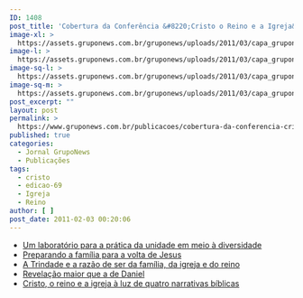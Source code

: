 ```yaml
---
ID: 1408
post_title: 'Cobertura da Conferência &#8220;Cristo o Reino e a Igreja&#8221;'
image-xl: >
  https://assets.gruponews.com.br/gruponews/uploads/2011/03/capa_gruponews_janeiro_2011_grafica_valeeste-1.jpg
image-l: >
  https://assets.gruponews.com.br/gruponews/uploads/2011/03/capa_gruponews_janeiro_2011_grafica_valeeste-1-960x720.jpg
image-sq-l: >
  https://assets.gruponews.com.br/gruponews/uploads/2011/03/capa_gruponews_janeiro_2011_grafica_valeeste-1.jpg
image-sq-m: >
  https://assets.gruponews.com.br/gruponews/uploads/2011/03/capa_gruponews_janeiro_2011_grafica_valeeste-1-720x720.jpg
post_excerpt: ""
layout: post
permalink: >
  https://www.gruponews.com.br/publicacoes/cobertura-da-conferencia-cristo-o-reino-e-a-igreja
published: true
categories:
  - Jornal GrupoNews
  - Publicações
tags:
  - cristo
  - edicao-69
  - Igreja
  - Reino
author: [ ]
post_date: 2011-02-03 00:20:06
---
```

- <a href="http://www.gruponews.com.br/2011/02/um-laboratorio-para-a-pratica-da-unidade-em-meio-a-diversidade.html">Um laboratório para a prática da unidade em meio à diversidade</a>
- <a href="http://www.gruponews.com.br/2011/02/preparando-a-familia-para-a-volta-de-jesus.html"> Preparando a família para a volta de Jesus</a>
- <a href="http://www.gruponews.com.br/2011/01/a-trindade-e-a-razao-de-ser-da-familia-da-igreja-e-do-reino.html">A Trindade e a razão de ser da família, da igreja e do reino</a>
- <a href="http://www.gruponews.com.br/2011/02/revelacao-maior-que-a-de-daniel.html"> Revelação maior que a de Daniel</a>
- <a href="http://www.gruponews.com.br/2011/02/cristo-o-reino-e-a-igreja-a-luz-de-quatro-narrativas-biblicas.html"> Cristo, o reino e a igreja à luz de quatro narrativas bíblicas</a>